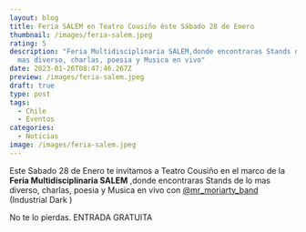 ```yaml
---
layout: blog
title: Feria SALEM en Teatro Cousiño éste Sábado 28 de Enero
thumbnail: /images/feria-salem.jpeg
rating: 5
description: "Feria Multidisciplinaria SALEM,donde encontraras Stands de lo
  mas diverso, charlas, poesia y Musica en vivo"
date: 2023-01-26T08:47:46.267Z
preview: /images/feria-salem.jpeg
draft: true
type: post
tags:
  - Chile
  - Eventos
categories:
  - Noticias
image: /images/feria-salem.jpeg
---
```

Este Sabado 28 de Enero te invitamos a Teatro Cousiño en el marco de la **Feria Multidisciplinaria SALEM** ,donde encontraras Stands de lo mas diverso, charlas, poesia y Musica en vivo con [@mr_moriarty_band](https://instagram.com/mr_moriarty_band) (Industrial Dark )

No te lo pierdas. ENTRADA GRATUITA
